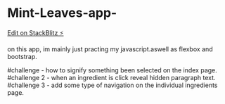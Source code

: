 # Mint-Leaves-app-

[Edit on StackBlitz ⚡️](https://stackblitz.com/edit/web-platform-in1k1w)



on this app, im mainly just practing my javascript.aswell as flexbox and bootstrap.

#challenge - how to signify something been selected on the index page. 
#challenge 2 - when an ingredient is click reveal hidden paragraph text. 
#challenge 3 - add some type of navigation on the individual ingredients page. 
